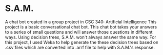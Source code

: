 # S.A.M.
A chat bot created in a group project in CSC 340: Artificial Intelligence
This project is a basic conversational chat bot. This chat bot takes your answers to a series of small questions and will answer those
questions in different ways. Using decision trees, S.A.M. won't always answer the same way. For this project, I used Weka to help generate
the these decision trees based on .csv files which are converted into .arrf file to help with S.A.M.'s response. 
